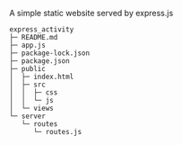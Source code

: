 A simple static website served by express.js


```
express_activity
├─ README.md
├─ app.js
├─ package-lock.json
├─ package.json
├─ public
│  ├─ index.html
│  ├─ src
│  │  ├─ css
│  │  └─ js
│  └─ views
└─ server
   └─ routes
      └─ routes.js

```